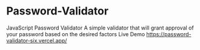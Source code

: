 # Password-Validator
JavaScript Password Validator
A simple validator that will grant approval of your password based on the desired factors
Live Demo https://password-validator-six.vercel.app/
